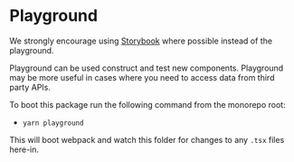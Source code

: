 # Playground

We strongly encourage using [Storybook](../../storybook/README.md) where possible instead of the playground.

Playground can be used construct and test new components. Playground may be more useful in cases where you need to access data from third party APIs.

To boot this package run the following command from the monorepo root:

- `yarn playground`

This will boot webpack and watch this folder for changes to any `.tsx` files here-in.
